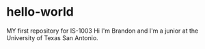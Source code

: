 # hello-world
MY first repository for IS-1003
Hi I'm Brandon and I'm a junior at the University of Texas San Antonio.
